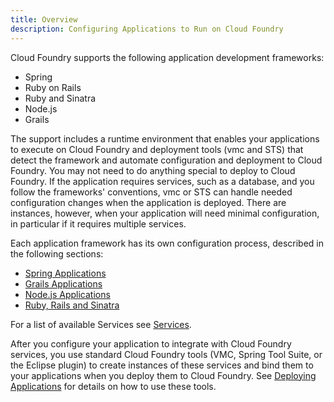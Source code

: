 ```yaml
---
title: Overview
description: Configuring Applications to Run on Cloud Foundry
---
```


Cloud Foundry supports the following application development frameworks:

+ Spring
+ Ruby on Rails
+ Ruby and Sinatra
+ Node.js
+ Grails

The support includes a runtime environment that enables your applications to execute on Cloud Foundry and deployment tools (vmc and STS) that detect the framework and automate configuration and deployment to Cloud Foundry. You may not need to do anything special to deploy to Cloud Foundry. If the application requires services, such as a database, and you follow the frameworks' conventions, vmc or STS can handle needed configuration changes when the application is deployed.
There are instances, however, when your application will need minimal configuration, in particular if it requires multiple services.

Each application framework has its own configuration process, described in the following sections:

+ [Spring Applications](/docs/frameworks/java/spring/spring.html)
+ [Grails Applications](/docs/frameworks/java/spring/grails.html)
+ [Node.js Applications](/docs/frameworks/nodejs/nodejs.html)
+ [Ruby, Rails and Sinatra](/docs/frameworks/ruby/ruby-rails-sinatra.html)

For a list of available Services see [Services](/docs/services.html).

After you configure your application to integrate with Cloud Foundry services, you use standard Cloud Foundry tools (VMC, Spring Tool Suite, or the Eclipse plugin) to create instances of these services and bind them to your applications when you deploy them to Cloud Foundry. See [Deploying Applications](/docs/tools/deploying-apps.html) for details on how to use these tools.
